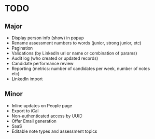 # TODO

## Major

* Display person info (show) in popup
* Rename assessment numbers to words (junior, strong junior, etc)
* Pagination
* Validations (by LinkedIn url or name or combination of params)
* Audit log (who created or updated records)
* Candidate performance review
* Reporting (metrics: number of candidates per week, number of notes etc)
* LinkedIn import

## Minor

* Inline updates on People page
* Export to iCal
* Non-authenticated access by UUID
* Offer Email generation
* SaaS
* Editable note types and assessment topics
